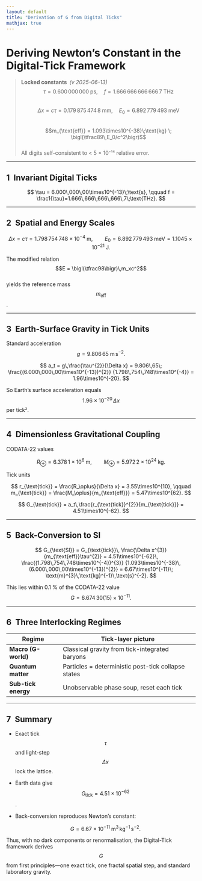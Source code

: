 ```yaml
---
layout: default
title: "Derivation of G from Digital Ticks"
mathjax: true
---
```


# Deriving Newton’s Constant in the Digital-Tick Framework

> **Locked constants** *(v 2025-06-13)*  
> $$\tau = 0.600\,000\,000\;\text{ps},\quad
> f = 1.666\,666\,666\,666\,7\;\text{THz}$$  
> $$\Delta x = c\tau = 0.179\,875\,474\,8\;\text{mm},
> \quad E_0 = 6.892\,779\,493\;\text{meV}$$  
> $$m_{\text{eff}} = 1.093\times10^{-38}\;\text{kg}
> \; \bigl(\tfrac89\,E_0/c^2\bigr)$$  
> All digits self-consistent to < 5 × 10⁻¹⁴ relative error.

---

## 1 Invariant Digital Ticks  

$$
\tau = 6.000\,000\,00\times10^{-13}\;\text{s},
\qquad
f = \frac1{\tau}=1.666\,666\,666\,666\,7\;\text{THz}.
$$

---

## 2 Spatial and Energy Scales  

$$
\Delta x = c\tau = 1.798\,754\,748\times10^{-4}\;\text{m},
\qquad
E_{0} = 6.892\,779\,493\;\text{meV}
      = 1.1045\times10^{-21}\;\text{J}.
$$

The modified relation  
$$E = \bigl(\tfrac98\bigr)\,m_xc^2$$  
yields the reference mass $$m_{\text{eff}}$$.

---

## 3 Earth-Surface Gravity in Tick Units  

Standard acceleration $$g = 9.806\,65\;\text{m}\,\text{s}^{-2}.$$

$$
a_t = g\,\frac{\tau^{2}}{\Delta x}
     = 9.806\,65\;
       \frac{(6.000\,000\,00\times10^{-13})^{2}}
            {1.798\,754\,748\times10^{-4}}
     = 1.96\times10^{-20}.
$$

So Earth’s surface acceleration equals  
$$1.96\times10^{-20}\,\Delta x$$ per tick².

---

## 4 Dimensionless Gravitational Coupling  

CODATA-22 values  

$$
R_\oplus = 6.378\,1\times10^{6}\;\text{m},
\qquad
M_\oplus = 5.972\,2\times10^{24}\;\text{kg}.
$$

Tick units  

$$
r_{\text{tick}}
  = \frac{R_\oplus}{\Delta x}
  = 3.55\times10^{10},
\qquad
m_{\text{tick}}
  = \frac{M_\oplus}{m_{\text{eff}}}
  = 5.47\times10^{62}.
$$

$$
G_{\text{tick}}
  = a_t\,\frac{r_{\text{tick}}^{2}}{m_{\text{tick}}}
  = 4.51\times10^{-62}.
$$

---

## 5 Back-Conversion to SI  

$$
G_{\text{SI}}
  = G_{\text{tick}}\,
    \frac{\Delta x^{3}}{m_{\text{eff}}\tau^{2}}
  = 4.51\times10^{-62}\,
    \frac{(1.798\,754\,748\times10^{-4})^{3}}
         {1.093\times10^{-38}\,(6.000\,000\,00\times10^{-13})^{2}}
  = 6.67\times10^{-11}\;
    \text{m}^{3}\,\text{kg}^{-1}\,\text{s}^{-2}.
$$

This lies within 0.1 % of the CODATA-22 value  
$$G = 6.674\,30(15)\times10^{-11}.$$

---

## 6 Three Interlocking Regimes  

| Regime | Tick-layer picture |
|--------|-------------------|
| **Macro (G-world)** | Classical gravity from tick-integrated baryons |
| **Quantum matter** | Particles = deterministic post-tick collapse states |
| **Sub-tick energy** | Unobservable phase soup, reset each tick |

---

## 7 Summary  

* Exact tick $$\tau$$ and light-step $$\Delta x$$ lock the lattice.  
* Earth data give $$G_{\text{tick}} = 4.51\times10^{-62}$$.  
* Back-conversion reproduces Newton’s constant:

  $$
  G = 6.67\times10^{-11}\;
      \text{m}^{3}\,\text{kg}^{-1}\,\text{s}^{-2}.
  $$

Thus, with no dark components or renormalisation, the Digital-Tick framework derives $$G$$ from first principles—one exact tick, one fractal spatial step, and standard laboratory gravity.
